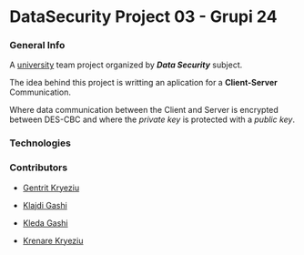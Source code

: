 # DataSecurity Project 03 - Grupi 24 

### General Info 

A [university](https://fiek.uni-pr.edu) team project organized by ***Data Security*** subject.

The idea behind this project is writting an aplication for a **Client-Server** Communication.

Where data communication between the Client and Server is encrypted between DES-CBC and where the *private key* is protected with a *public key*.


### Technologies 





### Contributors

- [Gentrit Kryeziu](https://github.com/Gentrit851)

- [Klajdi Gashi](https://github.com/KlajdiGashi)

- [Kleda Gashi](https://github.com/kledagashi)

- [Krenare Kryeziu](https://github.com/Krenare158)
